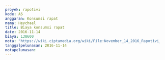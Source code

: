 ```yaml
---
proyek: rapotivi
kode: A5
anggaran: Konsumsi rapat
nama: Heychael
title: Biaya konsumsi rapat
date: 2016-11-14
biaya: 138600
nota: "https://wiki.ciptamedia.org/wiki/File:November_14_2016_Rapotivi_A5_Biaya_konsumsi_rapat.jpg"
tanggalpelunasan: 2016-11-14
notapelunasan:
---
```

